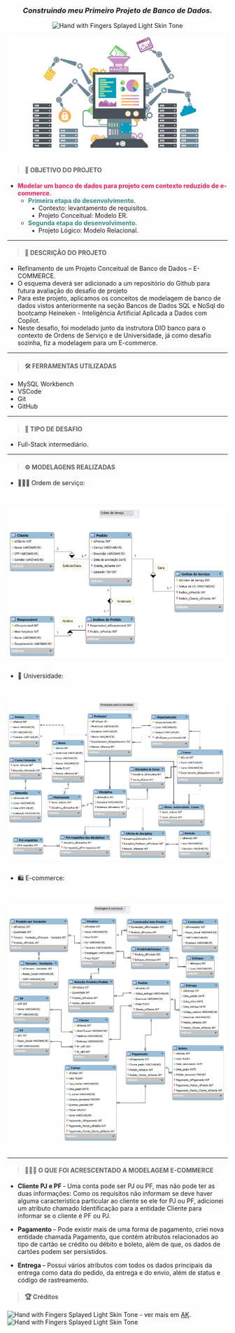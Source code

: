 <div align='center'>

### <i> Construindo meu Primeiro Projeto de Banco de Dados. </i>

<img src="https://raw.githubusercontent.com/Tarikul-Islam-Anik/Animated-Fluent-Emojis/master/Emojis/Hand%20gestures/Hand%20with%20Fingers%20Splayed%20Light%20Skin%20Tone.png" alt="Hand with Fingers Splayed Light Skin Tone" width="20" height="20" /> <br />

<img width="500" align="center" src="./assets/img/banco-dados-5.png">

</div>

<br />

<div align='left'>

> #### 🎯 OBJETIVO DO PROJETO

- <b><span style="color:#e21b5a"> Modelar um banco de dados para projeto com contexto reduzido de e-commerce. </span></b>
  - <strong style="color:#368986"> Primeira etapa do desenvolvimento. </strong>
    <div>  &nbsp; ▪ &nbsp;Contexto: levantamento de requisitos.</div>
    <div>  &nbsp; ▪ &nbsp;Projeto Conceitual: Modelo ER.</div>
  - <strong style="color:#368986"> Segunda etapa do desenvolvimento.</strong>
    <div>  &nbsp; ▪ &nbsp;Projeto Lógico: Modelo Relacional. </div>

---

> #### 📝 DESCRIÇÃO DO PROJETO

- Refinamento de um Projeto Conceitual de Banco de Dados – E-COMMERCE.
- O esquema deverá ser adicionado a um repositório do Github para futura avaliação do desafio de projeto
- Para este projeto, aplicamos os conceitos de modelagem de banco de dados vistos anteriormente na seção Bancos de Dados SQL e NoSql do bootcamp Heineken - Inteligência Artificial Aplicada a Dados com Copilot.
- Neste desafio, foi modelado junto da instrutora DIO banco para o contexto de Ordens de Serviço e de Universidade, já como desafio sozinha, fiz a modelagem para um E-commerce.

---

> #### 🛠️ FERRAMENTAS UTILIZADAS

- MySQL Workbench
- VSCode
- Git
- GitHub

---

> #### 🧩 TIPO DE DESAFIO

- Full-Stack intermediário.

---

> #### ⚙️ MODELAGENS REALIZADAS

- 👨🏽‍🔧 Ordem de serviço:
<br>

  <div>  &nbsp; &nbsp;<img width="500" align="center" src="./assets/fluxogramas/os/ordem_de_servico.png"> </div>

<br>

- 🏫 Universidade:
<br>

  <div>  &nbsp; &nbsp;<img width="500" align="center" src="./assets/fluxogramas/universidade/universidade.png"> </div>

<br>

- 🛍️ E-commerce:
<br>

  <div>  &nbsp; &nbsp;<img width="500" align="center" src="./assets/fluxogramas/e-commerce/e-commerce.png"> </div>

<br>

---

> #### 🤹🏽‍♀️ O QUE FOI ACRESCENTADO A MODELAGEM E-COMMERCE

- <b>Cliente PJ e PF </b> - Uma conta pode ser PJ ou PF, mas não pode ter as duas informações: Como os requisitos não informam se deve haver alguma característica particular ao cliente se ele for PJ ou PF, adicionei um atributo chamado Identificação para a entidade Cliente para informar se o cliente é PF ou PJ.

- <b>Pagamento </b> – Pode existir mais de uma forma de pagamento, criei nova entidade chamada Pagamento, que contém atributos relacionados ao tipo de cartão se crédito ou débito e boleto, além de que, os dados de cartões podem ser persistidos.

- <b>Entrega </b> – Possui vários atributos com todos os dados principais da entrega como data do pedido, da entrega e do envio, além de status e código de rastreamento.

> #### 🏆 Créditos

<div align="left"> <img src="https://raw.githubusercontent.com/Tarikul-Islam-Anik/Animated-Fluent-Emojis/master/Emojis/Hand%20gestures/Eyes.png" alt="Hand with Fingers Splayed Light Skin Tone" width="20" height="20" /> - ver mais em <a href="https://github.com/angelicakadja">AK</a>.<img src="https://raw.githubusercontent.com/Tarikul-Islam-Anik/Animated-Fluent-Emojis/master/Emojis/Hand%20gestures/Waving%20Hand%20Medium%20Skin%20Tone.png" alt="Hand with Fingers Splayed Light Skin Tone" width="20" height="20" /></div>

</div>
